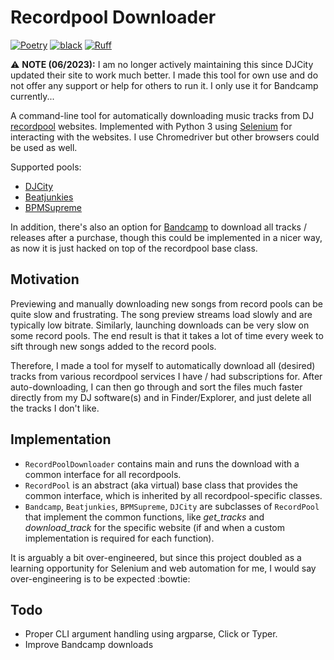# Recordpool Downloader

[![Poetry](https://img.shields.io/endpoint?url=https://python-poetry.org/badge/v0.json)](https://python-poetry.org/)
[![black](https://img.shields.io/badge/code%20style-black-000000.svg)](https://github.com/psf/black)
[![Ruff](https://img.shields.io/endpoint?url=https://raw.githubusercontent.com/astral-sh/ruff/main/assets/badge/v2.json)](https://github.com/astral-sh/ruff)

:warning: **NOTE (06/2023):** I am no longer actively maintaining this since DJCity updated their site to work much better.
I made this tool for own use and do not offer any support or help for others to run it.
I only use it for Bandcamp currently...

A command-line tool for automatically downloading music tracks from DJ [recordpool](https://en.wikipedia.org/wiki/Music_pool) websites.
Implemented with Python 3 using [Selenium](https://www.seleniumhq.org/) for interacting with the websites.
I use Chromedriver but other browsers could be used as well.

Supported pools:

- [DJCity](https://www.djcity.com/)
- [Beatjunkies](https://www.beatjunkies.com/record-pool/)
- [BPMSupreme](https://www.bpmsupreme.com/)

In addition, there's also an option for [Bandcamp](https://bandcamp.com/) to download all tracks / releases after a purchase,
though this could be implemented in a nicer way, as now it is just hacked on top of the recordpool base class.

## Motivation

Previewing and manually downloading new songs from record pools can be quite slow and frustrating.
The song preview streams load slowly and are typically low bitrate.
Similarly, launching downloads can be very slow on some record pools.
The end result is that it takes a lot of time every week to sift through new songs added to the record pools.

Therefore, I made a tool for myself to automatically download all (desired) tracks from various recordpool services I have / had subscriptions for.
After auto-downloading, I can then go through and sort the files much faster directly from my DJ software(s) and in Finder/Explorer,
and just delete all the tracks I don't like.

## Implementation

- `RecordPoolDownloader` contains main and runs the download with a common interface for all recordpools.
- `RecordPool` is an abstract (aka virtual) base class that provides the common interface, which is inherited by all recordpool-specific classes.
- `Bandcamp`, `Beatjunkies`, `BPMSupreme`, `DJCity` are subclasses of `RecordPool` that implement the common functions,
  like *get_tracks* and *download_track* for the specific website (if and when a custom implementation is required for each function).

It is arguably a bit over-engineered,
but since this project doubled as a learning opportunity for Selenium and web automation for me,
I would say over-engineering is to be expected :bowtie:

## Todo

- Proper CLI argument handling using argparse, Click or Typer.
- Improve Bandcamp downloads
